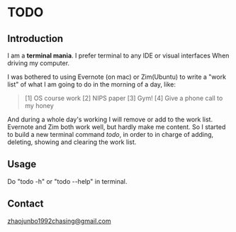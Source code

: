 TODO
===

Introduction
---
I am a **terminal mania**. I prefer terminal to any IDE or visual interfaces When driving my computer. 

I was bothered to using Evernote (on mac) or Zim(Ubuntu) to write a "work list" of what I am going to do in the morning of a day, like:
> [1] OS course work
> [2] NIPS paper
> [3] Gym!
> [4] Give a phone call to my honey

And during a whole day's working I will remove or add to the work list. Evernote and Zim both work well, but hardly make me content. So I started to build a new terminal command *todo*, in order to in charge of adding, deleting, showing and clearing the work list.

Usage
---
Do "todo -h" or "todo --help" in terminal.


Contact
---
zhaojunbo1992chasing@gmail.com

